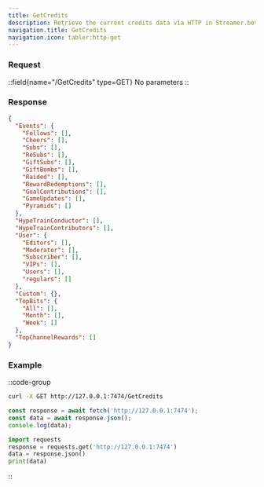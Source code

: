 ```yaml
---
title: GetCredits
description: Retrieve the current credits data via HTTP in Streamer.bot
navigation.title: GetCredits
navigation.icon: tabler:http-get
---
```


### Request

::field{name="/GetCredits" type=GET}
No parameters
::

### Response

```json
{
  "Events": {
    "Follows": [],
    "Cheers": [],
    "Subs": [],
    "ReSubs": [],
    "GiftSubs": [],
    "GiftBombs": [],
    "Raided": [],
    "RewardRedemptions": [],
    "GoalContributions": [],
    "GameUpdates": [],
    "Pyramids": []
  },
  "HypeTrainConductor": [],
  "HypeTrainContributors": [],
  "User": {
    "Editors": [],
    "Moderator": [],
    "Subscriber": [],
    "VIPs": [],
    "Users": [],
    "regulars": []
  },
  "Custom": {},
  "TopBits": {
    "All": [],
    "Month": [],
    "Week": []
  },
  "TopChannelRewards": []
}
```

### Example

::code-group
  ```bash [Terminal]
  curl -X GET http://127.0.0.1:7474/GetCredits
  ```

  ```js [js]
  const response = await fetch('http://127.0.0.1:7474');
  const data = await response.json();
  console.log(data);
  ```

  ```py [py]
  import requests
  response = requests.get('http://127.0.0.1:7474')
  data = response.json()
  print(data)
  ```
::